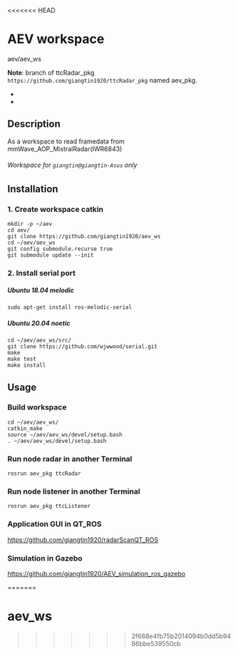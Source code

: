 <<<<<<< HEAD
# AEV workspace

aev/aev_ws

**Note**: branch of ttcRadar_pkg `https://github.com/giangtin1920/ttcRadar_pkg` named aev_pkg.

*

*

## Description

As a workspace to read framedata from mmWave_AOP_MistralRadar(IWR6843)
###### Workspace for `giangtin@giangtin-Asus` only


## Installation

### 1. Create workspace catkin

    mkdir -p ~/aev
    cd aev/
    git clone https://github.com/giangtin1920/aev_ws
    cd ~/aev/aev_ws
    git config submodule.recurse true
    git submodule update --init

### 2. Install serial port

##### Ubuntu 18.04 melodic

    sudo apt-get install ros-melodic-serial

##### Ubuntu 20.04 noetic

    cd ~/aev/aev_ws/src/
    git clone https://github.com/wjwwood/serial.git
    make
    make test
    make install
    

## Usage

### Build workspace 

    cd ~/aev/aev_ws/
    catkin_make
    source ~/aev/aev_ws/devel/setup.bash
    . ~/aev/aev_ws/devel/setup.bash

### Run node radar in another Terminal

    rosrun aev_pkg ttcRadar
    
### Run node listener in another Terminal

    rosrun aev_pkg ttcListener
    
### Application GUI in QT_ROS

https://github.com/giangtin1920/radarScanQT_ROS
    
### Simulation in Gazebo

https://github.com/giangtin1920/AEV_simulation_ros_gazebo
    
=======
# aev_ws
>>>>>>> 2f688e4fb75b2014094b0dd5b9486bbe539550cb
